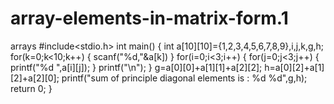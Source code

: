 # array-elements-in-matrix-form.1
arrays
#include<stdio.h>
int main()
{
int a[10][10]={1,2,3,4,5,6,7,8,9},i,j,k,g,h;
for(k=0;k<10;k++)
{
scanf("%d,"&a[k])
}
for(i=0;i<3;i++)
{
 for(j=0;j<3;j++)
 {
   printf("%d ",a[i][j]);
 }
  printf("\n");
 }
 g=a[0][0]+a[1][1]+a[2][2];
 h=a[0][2]+a[1][2]+a[2][0];
 printf("sum of principle diagonal elements is : %d %d",g,h);
 return 0;
 }
  
  
